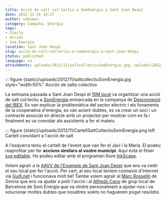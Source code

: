 ```yaml
---
title: Acció de salt col·lectiu a SomEnergia a Sant Joan Despí
date: 2012-11-16 14:27
author: vokimon
category: Campaña, Energia
tags:
- Charla
- Acción
- Som Energia
location: Sant Joan Despí
slug: accio-de-salt-collectiu-a-somenergia-a-sant-joan-despi
status: published
language: ca
attachments: uploads/2012/11/saltcollectiuSomEnergia.jpg, uploads/2012/11/CartellSaltCollectiuSomEnergia.png
---
```


::: figure {static}/uploads/2012/11/saltcollectiuSomEnergia.jpg style="width:50%"
	Acción de salto colectivo

<!-- PELICAN_BEGIN_SUMMARY -->
La setmana passada a Sant Joan Despí el [15M local](http://acampadadespi.org) va organitzar una acció de salt col·lectiu a [SomEnergia](http://somenergia.coop) enmarcada en la campanya de [Desconnexió del IBEX](http://desconexionibex35.org). Es van explicar la problemàtica del sector elèctric i els fonaments de la cooperativa d'energia, es van aclarir dubtes, es va crear un soci i un contracte associat en directe amb un projector per mostrar com es fa i finalment es va convidar als assistents a fer el mateix.
<!-- PELICAN_END_SUMMARY -->

::: figure {static}/uploads/2012/11/CartellSaltCollectiuSomEnergia.png left
	Cartell convidant a l'acció de salt

A l'esquerra teniu el cartell de l'event que van fer el Javi i la Maria. El podeu reaprofitar per fer **accions similars al vostre municipi**. Aquí està el fitxer [svg editable](http://acampadadespi.org/files/cartells/CartellSaltCollectiuSomEnergia.svg).
Ho podeu editar amb el programari lliure [InkScape](http://inkscape.org).

Volem agraïr a la [AAVV de l'Eixample de Sant Joan Despí](http://www.avveixample.despientitats.cat) que ens va cedir el seu local per fer l'acció. Per cert, al seu local teníem connexió d'internet vía [Guifi.net]({filename}/pages/telecos-guifi-net.md) i funcionava molt bé! Tambe volem agraîr al [Marc Rossellò](http://somenergia.coop/plataforma/profile/MRosello) de Girona que ens va ajudar a polir l'acció i al [Alfredo Cano](http://somenergia.coop/plataforma/profile/alfredo) de grup local de Barcelona de Som Energía que va vindre personalment a ajudar-nos i va solucionar moltes dubtes que nosaltres solets no haguérem pogut resoldre.
